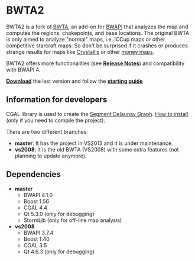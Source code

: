 # BWTA2 #

BWTA2 is a fork of [BWTA](https://code.google.com/p/bwta), an add-on for [BWAPI](https://github.com/bwapi/bwapi) that analyzes the map and computes the regions, chokepoints, and base locations. 
The original BWTA is only aimed to analyze "normal" maps, i.e. ICCup maps or other competitive starcraft maps. So don't be surprised if it crashes or produces strange results for maps like [Crystallis](http://classic.battle.net/images/battle/scc/lp/bw02/cy.jpg) or other [money maps](http://starcraft.wikia.com/wiki/Money_maps).

BWTA2 offers more functionalities (see **[Release Notes](https://bitbucket.org/auriarte/bwta2/wiki/Release%20Notes)**) and compatibility with BWAPI 4.

**[Download](https://bitbucket.org/auriarte/bwta2/downloads)** the last version and follow the **[starting guide](https://bitbucket.org/auriarte/bwta2/wiki/Getting%20Started)**

## Information for developers ##

CGAL library is used to create the [Segment Delaunay Graph](http://doc.cgal.org/latest/Segment_Delaunay_graph_2/index.html). [How to install](http://www.cgal.org/windows_installation.html) (only if you need to compile the project).

There are two different branches:

* **master**: It has the project in VS2013 and it is under maintenance.
* **vs2008**: It is the old BWTA (VS2008) with some extra features (not planning to update anymore). 

## Dependencies ##
* **master**
    * BWAPI 4.1.0
    * Boost 1.56
    * CGAL 4.4
    * Qt 5.3.0 (only for debugging)
    * StormLib (only for off-line map analysis)
* **vs2008**
    * BWAPI 3.7.4
    * Boost 1.40
    * CGAL 3.5
    * Qt 4.6.3 (only for debugging)